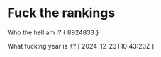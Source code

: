 # Fuck the rankings

Who the hell am I?
{ 8924833 }

What fucking year is it?
[ 2024-12-23T10:43:20Z ]
